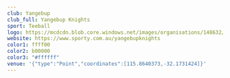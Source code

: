 ```yaml
---
club: Yangebup
club_full: Yangebup Knights
sport: Teeball
logo: https://mcdcdn.blob.core.windows.net/images/organisations/148632/logo-yangebup_knights_junior_ball_club_inc07072017044051.jpg
website: https://www.sporty.com.au/yangebupknights
color1: ffff00
color2: b00000
color3: "#ffffff"
venue: '{"type":"Point","coordinates":[115.8640373,-32.1731424]}'
---
```


